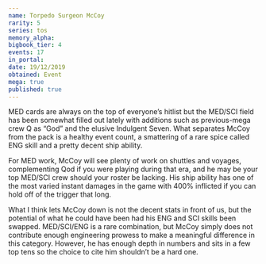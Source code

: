 ```yaml
---
name: Torpedo Surgeon McCoy
rarity: 5
series: tos
memory_alpha:
bigbook_tier: 4
events: 17
in_portal:
date: 19/12/2019
obtained: Event
mega: true
published: true
---
```


MED cards are always on the top of everyone’s hitlist but the MED/SCI field has been somewhat filled out lately with additions such as previous-mega crew Q as “God” and the elusive Indulgent Seven. What separates McCoy from the pack is a healthy event count, a smattering of a rare spice called ENG skill and a pretty decent ship ability.

For MED work, McCoy will see plenty of work on shuttles and voyages, complementing Qod if you were playing during that era, and he may be your top MED/SCI crew should your roster be lacking. His ship ability has one of the most varied instant damages in the game with 400% inflicted if you can hold off of the trigger that long.

What I think lets McCoy down is not the decent stats in front of us, but the potential of what he could have been had his ENG and SCI skills been swapped. MED/SCI/ENG is a rare combination, but McCoy simply does not contribute enough engineering prowess to make a meaningful difference in this category. However, he has enough depth in numbers and sits in a few top tens so the choice to cite him shouldn’t be a hard one.
